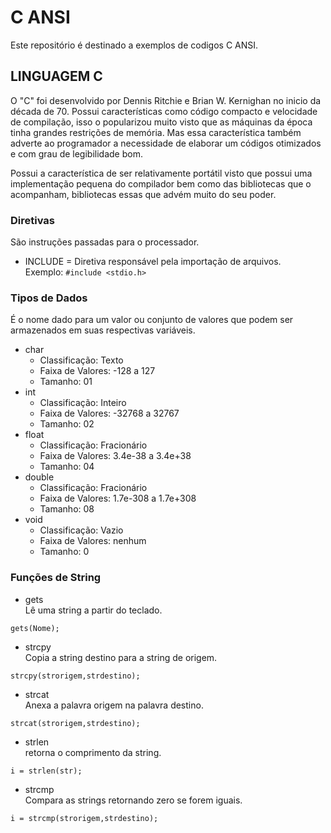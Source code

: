 # C ANSI
Este repositório é destinado a exemplos de codigos C ANSI.

## LINGUAGEM C

O "C" foi desenvolvido por Dennis Ritchie e Brian W. Kernighan no inicio da década de 70. Possui características como código compacto e velocidade de compilação, isso o popularizou muito visto que as máquinas da época tinha grandes restrições de memória. Mas essa característica também adverte ao programador a necessidade de elaborar um códigos otimizados e com grau de legibilidade bom.

Possui a característica de ser relativamente portátil visto que possui uma implementação pequena do compilador bem como das bibliotecas que o acompanham, bibliotecas essas que advém muito do seu poder.

### Diretivas
São instruções passadas para o processador.

*  INCLUDE = Diretiva responsável pela importação de arquivos. <br>
Exemplo: 
``` #include <stdio.h> ```

### Tipos de Dados
É o nome dado para um valor ou conjunto de valores que podem ser armazenados em suas respectivas variáveis. 

* char
  * Classificação: Texto
  * Faixa de Valores: -128 a 127
  * Tamanho: 01
* int
  * Classificação: Inteiro
  * Faixa de Valores: -32768 a 32767
  * Tamanho: 02
* float
  * Classificação: Fracionário
  * Faixa de Valores: 3.4e-38 a 3.4e+38
  * Tamanho: 04
* double
  * Classificação: Fracionário
  * Faixa de Valores: 1.7e-308 a 1.7e+308
  * Tamanho: 08
* void
  * Classificação: Vazio
  * Faixa de Valores: nenhum
  * Tamanho: 0



### Funções de String
* gets <br>
Lê uma string a partir do teclado.
```
gets(Nome);
```

* strcpy <br>
Copia a string destino para a string de origem.
```
strcpy(strorigem,strdestino);
```
* strcat <br>
Anexa a palavra origem na palavra destino.
```
strcat(strorigem,strdestino);
```
* strlen <br>
retorna o comprimento da string.
```
i = strlen(str);
```

* strcmp <br>
Compara as strings retornando zero se forem iguais.
```
i = strcmp(strorigem,strdestino);
```

###
